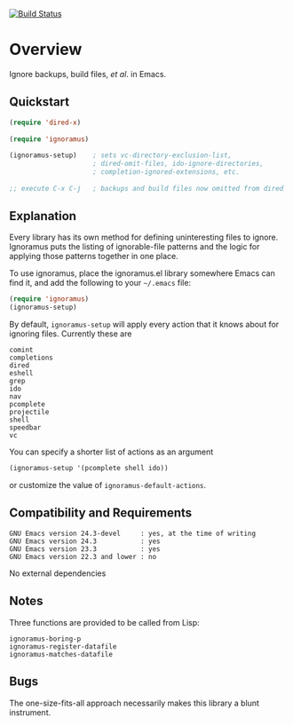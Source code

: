 [![Build Status](https://secure.travis-ci.org/rolandwalker/ignoramus.png?branch=master)](http://travis-ci.org/rolandwalker/ignoramus)

Overview
========

Ignore backups, build files, *et al*. in Emacs.

Quickstart
----------

```lisp
(require 'dired-x)
 
(require 'ignoramus)
 
(ignoramus-setup)    ; sets vc-directory-exclusion-list,
                     ; dired-omit-files, ido-ignore-directories,
                     ; completion-ignored-extensions, etc.
 
;; execute C-x C-j   ; backups and build files now omitted from dired
```

Explanation
-----------

Every library has its own method for defining uninteresting files
to ignore.  Ignoramus puts the listing of ignorable-file patterns
and the logic for applying those patterns together in one place.

To use ignoramus, place the ignoramus.el library somewhere Emacs
can find it, and add the following to your `~/.emacs` file:

```lisp
(require 'ignoramus)
(ignoramus-setup)
```

By default, `ignoramus-setup` will apply every action that it
knows about for ignoring files.  Currently these are

	comint
	completions
	dired
	eshell
	grep
	ido
	nav
	pcomplete
	projectile
	shell
	speedbar
	vc

You can specify a shorter list of actions as an argument

```lisp
(ignoramus-setup '(pcomplete shell ido))
```

or customize the value of `ignoramus-default-actions`.

Compatibility and Requirements
------------------------------

	GNU Emacs version 24.3-devel     : yes, at the time of writing
	GNU Emacs version 24.3           : yes
	GNU Emacs version 23.3           : yes
	GNU Emacs version 22.3 and lower : no

No external dependencies

Notes
-----

Three functions are provided to be called from Lisp:

	ignoramus-boring-p
	ignoramus-register-datafile
	ignoramus-matches-datafile

Bugs
----

The one-size-fits-all approach necessarily makes this library
a blunt instrument.
